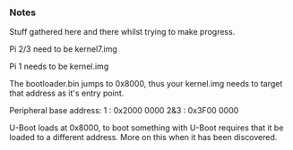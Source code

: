 ### Notes
Stuff gathered here and there whilst trying to make progress.

Pi 2/3 need to be kernel7.img

Pi 1 needs to be kernel.img

The bootloader.bin jumps to 0x8000, thus your kernel.img needs to target that address as it's entry point.

Peripheral base address:
	1 : 0x2000 0000
  2&3 :	0x3F00 0000
  
U-Boot loads at 0x8000, to boot something with U-Boot requires that it be loaded to a different address.  More on this when it has been discovered.
